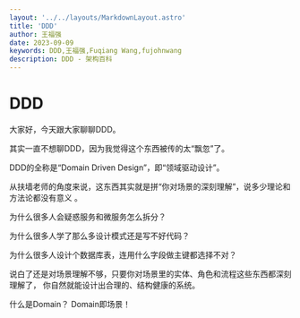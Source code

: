 ```yaml
---
layout: '../../layouts/MarkdownLayout.astro'
title: 'DDD'
author: 王福强
date: 2023-09-09
keywords: DDD,王福强,Fuqiang Wang,fujohnwang
description: DDD - 架构百科
---
```


# DDD

大家好，今天跟大家聊聊DDD。

其实一直不想聊DDD，因为我觉得这个东西被传的太“飘忽”了。

DDD的全称是“Domain Driven Design”，即“领域驱动设计”。

从扶墙老师的角度来说，这东西其实就是拼“你对场景的深刻理解”，说多少理论和方法论都没有意义 。

为什么很多人会疑惑服务和微服务怎么拆分？

为什么很多人学了那么多设计模式还是写不好代码？

为什么很多人设计个数据库表，连用什么字段做主键都选择不对？

说白了还是对场景理解不够，只要你对场景里的实体、角色和流程这些东西都深刻理解了， 你自然就能设计出合理的、结构健康的系统。

什么是Domain？ Domain即场景！